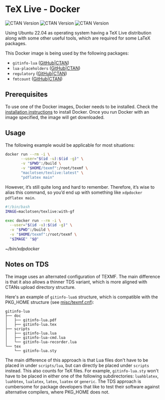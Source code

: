 # TeX Live - Docker
![CTAN Version](https://img.shields.io/ctan/v/regulatory?label=ctan%2Fregulatory)
![CTAN Version](https://img.shields.io/ctan/v/gitinfo-lua?label=ctan%2Fgitinfo-lua)
![CTAN Version](https://img.shields.io/ctan/v/lua-placeholders?label=ctan%2Flua-placeholders)

Using Ubuntu 22.04 as operating system having a TeX Live distribution along with some other useful tools, which are required for some LaTeX packages.

This Docker image is being used by the following packages:
- `gitinfo-lua` ([GitHub](https://github.com/Xerdi/gitinfo-lua)|[CTAN](https://ctan.org/pkg/gitinfo-lua))
- `lua-placeholders` ([GitHub](https://github.com/Xerdi/lua-placeholders)|[CTAN](https://ctan.org/pkg/lua-placeholders))
- `regulatory` ([GitHub](https://github.com/Xerdi/regulatory)|[CTAN](https://ctan.org/pkg/regulatory))
- `fmtcount` ([GitHub](https://github.com/Xerdi/fmtcount)|[CTAN](https://ctan.org/pkg/fmtcount))

## Prerequisites
To use one of the Docker images, Docker needs to be installed.
Check the [installation instructions](https://docs.docker.com/engine/install/) to install Docker.
Once you run Docker with an image specified, the image will get downloaded.

## Usage
The following example would be applicable for most situations:
```bash
docker run --rm -i \
       --user="$(id -u):$(id -g)" \
       -v "$PWD":/build \
       -v "$HOME/texmf":/root/texmf \
       "maclotsen/texlive:latest" \
       "pdflatex main"
```

However, it’s still quite long and hard to remember.
Therefore, it’s wise to alias this command, so you’d end up with something like `xdpdocker pdflatex main`.

```bash
#!/bin/bash
IMAGE=maclotsen/texlive:with-gf

exec docker run --rm -i \
  --user="$(id -u):$(id -g)" \
  -v "$PWD":/build \
  -v "$HOME/texmf":/root/texmf \
  "$IMAGE" "$@"
```
*~/bin/xdpdocker*

## Notes on TDS
The image uses an alternated configuration of TEXMF.
The main difference is that it also allows a thinner TDS variant, which is more aligned with CTANs upload directory structure.

Here's an example of `gitinfo-lua`s structure, which is compatible with the PKG_HOME structure (see [misc/texmf.cnf](misc/texmf.cnf)):
```
gitinfo-lua
├── doc
│   ├── gitinfo-lua.pdf
│   ├── gitinfo-lua.tex
├── scripts
│   ├── gitinfo-lua.lua
│   ├── gitinfo-lua-cmd.lua
│   └── gitinfo-lua-recorder.lua
└── tex
    └── gitinfo-lua.sty
```
The main difference of this approach is that Lua files don't have to be placed in under `scripts/lua`, but can directly be placed under `scripts` instead.
This also counts for TeX files. For example, `gitinfo-lua.sty` won't have to be placed in either one of the following subdirectories: `luahblatex`, `luahbtex`, `lualatex`, `latex`, `luatex` or `generic`.
The TDS approach is cumbersome for package developers that like to test their software against alternative compilers, where PKG_HOME does not.
